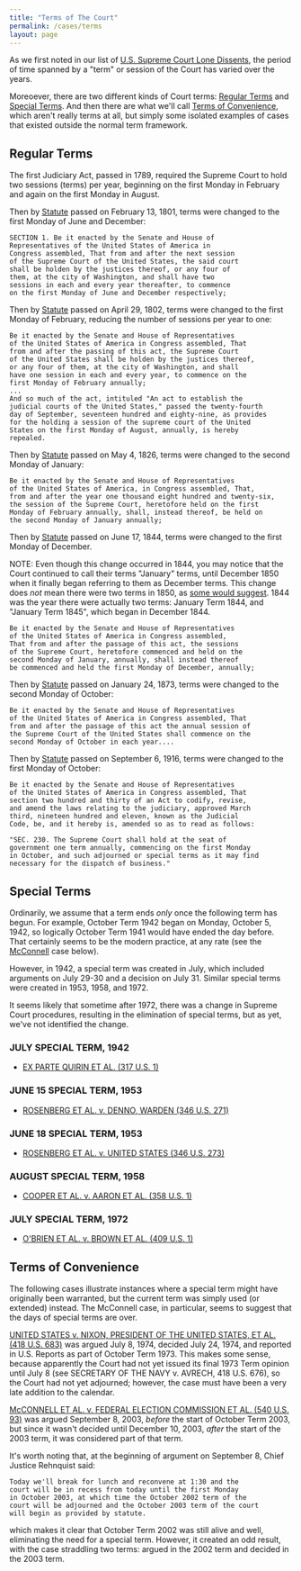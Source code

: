 ```yaml
---
title: "Terms of The Court"
permalink: /cases/terms
layout: page
---
```


As we first noted in our list of [U.S. Supreme Court Lone Dissents](/cases/loners#notes-on-terms),
the period of time spanned by a "term" or session of the Court has varied over the years.

Moreoever, there are two different kinds of Court terms: [Regular Terms](#regular-terms) and
[Special Terms](#special-terms).  And then there are what we'll call [Terms of Convenience](#terms-of-convenience),
which aren't really terms at all, but simply some isolated examples of cases that existed outside the normal term
framework.

## Regular Terms

The first Judiciary Act, passed in 1789, required the Supreme Court to hold two sessions (terms) per year,
beginning on the first Monday in February and again on the first Monday in August.

Then by [Statute](https://www.loc.gov/law/help/statutes-at-large/6th-congress/c6.pdf#page=125) passed on February 13, 1801,
terms were changed to the first Monday of June and December:

    SECTION 1. Be it enacted by the Senate and House of
    Representatives of the United States of America in
    Congress assembled, That from and after the next session
    of the Supreme Court of the United States, the said court
    shall be holden by the justices thereof, or any four of
    them, at the city of Washington, and shall have two
    sessions in each and every year thereafter, to commence
    on the first Monday of June and December respectively;

Then by [Statute](https://www.loc.gov/law/help/statutes-at-large/7th-congress/c7.pdf#page=29) passed on April 29, 1802,
terms were changed to the first Monday of February, reducing the number of sessions per year to one:

    Be it enacted by the Senate and House of Representatives
    of the United States of America in Congress assembled, That
    from and after the passing of this act, the Supreme Court
    of the United States shall be holden by the justices thereof,
    or any four of them, at the city of Washington, and shall
    have one session in each and every year, to commence on the
    first Monday of February annually;
    ...
    And so much of the act, intituled "An act to establish the
    judicial courts of the United States," passed the twenty-fourth
    day of September, seventeen hundred and eighty-nine, as provides
    for the holding a session of the supreme court of the United
    States on the first Monday of August, annually, is hereby
    repealed.

Then by [Statute](https://www.loc.gov/law/help/statutes-at-large/19th-congress/session-1/c19s1ch37.pdf) passed on May 4, 1826,
terms were changed to the second Monday of January:

    Be it enacted by the Senate and House of Representatives
    of the United States of America, in Congress assembled, That,
    from and after the year one thousand eight hundred and twenty-six,
    the session of the Supreme Court, heretofore held on the first
    Monday of February annually, shall, instead thereof, be held on
    the second Monday of January annually;

Then by [Statute](https://www.loc.gov/law/help/statutes-at-large/28th-congress/session-1/c28s1ch96.pdf) passed on June 17, 1844,
terms were changed to the first Monday of December.

NOTE: Even though this change occurred in 1844, you may notice that the Court continued to call their terms
"January" terms, until December 1850 when it finally began referring to them as December terms.  This change
does *not* mean there were two terms in 1850, as [some would suggest](http://scdb.wustl.edu/documentation.php?var=term).
1844 was the year there were actually two terms: January Term 1844, and "January Term 1845", which began in December 1844.

    Be it enacted by the Senate and House of Representatives
    of the United States of America in Congress assembled,
    That from and after the passage of this act, the sessions
    of the Supreme Court, heretofore commenced and held on the
    second Monday of January, annually, shall instead thereof
    be commenced and held the first Monday of December, annually;

Then by [Statute](https://www.loc.gov/law/help/statutes-at-large/42nd-congress/session-3/c42s3ch64.pdf) passed on January 24, 1873,
terms were changed to the second Monday of October:

    Be it enacted by the Senate and House of Representatives
    of the United States of America in Congress assembled, That
    from and after the passage of this act the annual session of
    the Supreme Court of the United States shall commence on the
    second Monday of October in each year....

Then by [Statute](https://www.loc.gov/law/help/statutes-at-large/64th-congress/session-1/c64s1ch447.pdf#page=2) passed on September 6, 1916, terms were changed to the first Monday of October:

    Be it enacted by the Senate and House of Representatives
    of the United States of America in Congress assembled, That
    section two hundred and thirty of an Act to codify, revise,
    and amend the laws relating to the judiciary, approved March
    third, nineteen hundred and eleven, known as the Judicial
    Code, be, and it hereby is, amended so as to read as follows:

    "SEC. 230. The Supreme Court shall hold at the seat of
    government one term annually, commencing on the first Monday
    in October, and such adjourned or special terms as it may find
    necessary for the dispatch of business."

## Special Terms

Ordinarily, we assume that a term ends *only* once the following term has begun.
For example, October Term 1942 began on Monday, October 5, 1942, so logically October Term 1941
would have ended the day before.  That certainly seems to be the modern practice, at any rate
(see the [McConnell](#terms-of-convenience) case below).

However, in 1942, a special term was created in July, which included arguments on July 29-30
and a decision on July 31.  Similar special terms were created in 1953, 1958, and 1972.

It seems likely that sometime after 1972, there was a change in Supreme Court procedures, resulting
in the elimination of special terms, but as yet, we've not identified the change.

### JULY SPECIAL TERM, 1942

- [EX PARTE QUIRIN ET AL. (317 U.S. 1)](http://cdn.loc.gov/service/ll/usrep/usrep317/usrep317001/usrep317001.pdf)

### JUNE 15 SPECIAL TERM, 1953

- [ROSENBERG ET AL. v. DENNO, WARDEN (346 U.S. 271)](http://cdn.loc.gov/service/ll/usrep/usrep346/usrep346271/usrep346271.pdf)

### JUNE 18 SPECIAL TERM, 1953

- [ROSENBERG ET AL. v. UNITED STATES (346 U.S. 273)](http://cdn.loc.gov/service/ll/usrep/usrep346/usrep346273/usrep346273.pdf)

### AUGUST SPECIAL TERM, 1958

- [COOPER ET AL. v. AARON ET AL. (358 U.S. 1)](http://cdn.loc.gov/service/ll/usrep/usrep358/usrep358001/usrep358001.pdf)

### JULY SPECIAL TERM, 1972

- [O'BRIEN ET AL. v. BROWN ET AL. (409 U.S. 1)](http://cdn.loc.gov/service/ll/usrep/usrep409/usrep409001/usrep409001.pdf)

## Terms of Convenience

The following cases illustrate instances where a special term might have originally been warranted, but
the current term was simply used (or extended) instead.  The McConnell case, in particular, seems to suggest
that the days of special terms are over.

[UNITED STATES v. NIXON, PRESIDENT OF THE UNITED STATES, ET AL. (418 U.S. 683)](http://cdn.loc.gov/service/ll/usrep/usrep418/usrep418683/usrep418683.pdf)
was argued July 8, 1974, decided July 24, 1974, and reported in U.S. Reports as part of October Term 1973.
This makes some sense, because apparently the Court had not yet issued its final 1973 Term opinion until July 8
(see SECRETARY OF THE NAVY v. AVRECH, 418 U.S. 676), so the Court had not yet adjourned; however, the case must
have been a very late addition to the calendar.

[McCONNELL ET AL. v. FEDERAL ELECTION COMMISSION ET AL. (540 U.S. 93)](http://cdn.loc.gov/service/ll/usrep/usrep540/usrep540093/usrep540093.pdf)
was argued September 8, 2003, *before* the start of October Term 2003, but since it wasn't decided
until December 10, 2003, *after* the start of the 2003 term, it was considered part of that term.

It's worth noting that, at the beginning of argument on September 8, Chief Justice Rehnquist said:

    Today we'll break for lunch and reconvene at 1:30 and the
    court will be in recess from today until the first Monday
    in October 2003, at which time the October 2002 term of the
    court will be adjourned and the October 2003 term of the court
    will begin as provided by statute.

which makes it clear that October Term 2002 was still alive and well, eliminating the need for a special term.  However,
it created an odd result, with the case straddling two terms: argued in the 2002 term and decided in the 2003 term.
